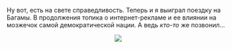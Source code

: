 Ну вот, есть на свете справедливость. Теперь и я выиграл поездку на Багамы. В продолжения топика о интернет-рекламе и ее влиянии на мозжечок самой демократической нации. А ведь <i>кто-то</i> же позвонил...<center><img src="/media/asw.jpg" ></center>